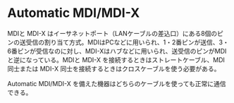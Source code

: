 # Automatic MDI/MDI-X

MDIと MDI-X はイーサネットポート（LANケーブルの差込口）にある8個のピンの送受信の割り当て方式。MDIはPCなどに用いられ、1・2番ピンが送信、3・6番ピンが受信なのに対し、MDI-Xはハブなどに用いられ、送受信のピンがMDIと逆になっている。MDIと MDI-X を接続するときはストレートケーブル、MDI同士または MDI-X 同士を接続するときはクロスケーブルを使う必要がある。

Automatic MDI/MDI-X を備えた機器はどちらのケーブルを使っても正常に通信できる。
